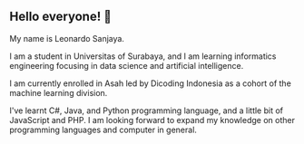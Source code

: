 ## Hello everyone! 👋

My name is Leonardo Sanjaya. 

I am a student in Universitas of Surabaya, and I am learning informatics engineering focusing in data science and artificial intelligence. 

I am currently enrolled in Asah led by Dicoding Indonesia as a cohort of the machine learning division. 

I've learnt C#, Java, and Python programming language, and a little bit of JavaScript and PHP. I am looking forward to expand my knowledge on other programming languages and computer in general. 

<!--
**ShiftorTheOrca/ShiftorTheOrca** is a ✨ _special_ ✨ repository because its `README.md` (this file) appears on your GitHub profile.

Here are some ideas to get you started:

- 🔭 I’m currently working on ...
- 🌱 I’m currently learning ...
- 👯 I’m looking to collaborate on ...
- 🤔 I’m looking for help with ...
- 💬 Ask me about ...
- 📫 How to reach me: ...
- 😄 Pronouns: ...
- ⚡ Fun fact: ...
-->
